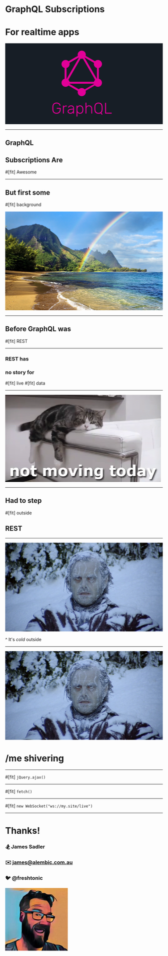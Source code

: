 # GraphQL Subscriptions

# For realtime apps

![left filtered](graphql-logo.png)


---


## GraphQL
## Subscriptions Are
#[fit] Awesome

---

## But first some
#[fit] background

![filtered](rainbow.jpg)

---

## Before GraphQL was
#[fit] REST

---

### REST has
### no story for
#[fit] live
#[fit] data

---

![filtered](not-moving.gif)

---

## Had to step
#[fit] outside
## REST

---

![filtered fit](cold.jpg)

^ It's *cold* outside

---

![filtered fit](cold.jpg)

# /me shivering

---

#[fit] `jQuery.ajax()`

---

#[fit] `fetch()`

---

#[fit] `new WebSocket("ws://my.site/live")`

---

# Thanks!

### 🏂 James Sadler
### ✉️ james@alembic.com.au
### 🐦 @freshtonic

![right filtered](james-account-photo.jpeg)

